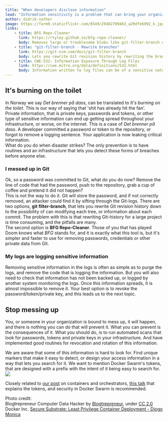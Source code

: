 ```yaml
---
title: "When developers disclose information"
lead: "Information sensitivity is a problem that can bring your organization to its knees. What do you do when disaster strikes?"
author: didrik-sather
image: https://farm9.staticflickr.com/8549/29402709463_a29dfe6992_k.jpg
links:
    - title: BFG Repo-Cleaner
      link: https://rtyley.github.io/bfg-repo-cleaner/
      body: Removes large or troublesome blobs like git-filter-branch does, but faster. And written in Scala
    - title: "git-filter-branch - Rewrite branches"
      link: https://git-scm.com/docs/git-filter-branch
      body: Lets you rewrite Git revision history by rewriting the branches mentioned in the <rev-list options>, applying custom filters on each revision.
    - title: CWE-532: Information Exposure Through Log Files
      link: https://cwe.mitre.org/data/definitions/532.html
      body: Information written to log files can be of a sensitive nature and give valuable guidance to an attacker or expose sensitive user information.
---
```


## It's burning on the toilet
In Norway we say _Det brenner på dass_, can be translated to _It's burning on the toilet_. This is our way of saying that 'shit has already hit the fan'.  
Private information, that is private keys, passwords and tokens, or other type of sensitive information can end up getting spread throughout your infrastructure, or worse, on the internet. This is a case of _Det brenner på dass_.
A developer committed a password or token to the repository, or forgot to remove a logging sentence. Your application is now leaking critical information.  
What do you do when disaster strikes? The only prevention is to have routines and an infrastructure that lets you detect these forms of breaches before anyone else.

### I messed up in Git
Ok, so a password was committed to Git, what do you do now? Remove the line of code that had the password, push to the repository, grab a cup of coffee and pretend it did not happen?  
This is not the way to do it. Git will store the password, and if not correctly removed, an attacker could find it by sifting through the Git-logs.
There are two options, **git filter-branch**, that lets you rewrite Git revision history down to the possibility of can modifying each tree, or information about each commit. The problem with this is that rewriting Git-history for a large project is time consuming, and the pitfalls are many.  
The second option is **BFG Repo-Cleaner**. Those of you that has played Doom knows what _BFG_ stands for, and it is exactly what this tool is, but it's simpler and faster to use for removing passwords, credentials  or other private data from Git.

### My logs are logging sensitive information
Removing sensitive information in the logs is often as simple as to purge the logs, and remove the code that is logging the information. But you will also need to check that information has not been backed up, or logged by another system monitoring the logs. Once this information spreads, it is almost impossible to remove it. Your best option is to revoke the password/token/private key, and this leads us to the next topic.

## Stop messing up
You, or someone in your organization is bound to mess up, it will happen, and there is nothing you can do that will prevent it. What you can prevent is the consequences of it.
What you should do, is to run automated scans that look for passwords, tokens and private keys in your infrastructure. And have implemented good routines for revocation and rotation of this information.

We are aware that some of this information is hard to look for. Find unique markers that make it easy to detect, or design your access information in a way that lets you search for it. We want to mention Docker Swarm's tokens, that are designed with a prefix with the intent of it being easy to search for.  
![](https://image.slidesharecdn.com/securesubstrate-170504024003/95/secure-substrate-least-privilege-container-deployment-diogo-monica-and-riyaz-faizullabhoy-docker-27-638.jpg?cb=1493917978)

Closely related to [our post](https://security.christmas/2018/17) on containers and orchestrators, [this talk](https://www.youtube.com/watch?v=apma_C24W58) that explains the tokens, and security in Docker Swarm is recommended.


Photo credit:  
Blogtrepreneur
Computer Data Hacker by [Blogtrepreneur](https://www.flickr.com/photos/143601516@N03/), under [CC 2.0](https://creativecommons.org/licenses/by/2.0/)  
Docker Inc. [Secure Substrate: Least Privilege Container Deployment - Diogo Monica](https://www.slideshare.net/Docker/secure-substrate-least-privilege-container-deployment-diogo-monica-and-riyaz-faizullabhoy-docker)  
